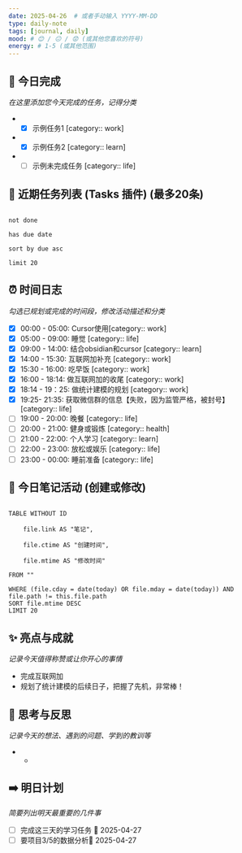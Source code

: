 ```yaml
---
date: 2025-04-26  # 或者手动输入 YYYY-MM-DD
type: daily-note
tags: [journal, daily]
mood: # 😊 / 😐 / 😟 (或其他您喜欢的符号)
energy: # 1-5 (或其他范围)
---
```

## 📝 今日完成

*在这里添加您今天完成的任务，记得分类*
*   - [x] 示例任务1 [category:: work]
*   - [x] 示例任务2 [category:: learn]
*   - [ ] 示例未完成任务 [category:: life]
## 📅 近期任务列表 (Tasks 插件) (最多20条)
```tasks

not done

has due date

sort by due asc

limit 20

```
## ⏰ 时间日志
*勾选已规划或完成的时间段，修改活动描述和分类*
- [x] 00:00 - 05:00: Cursor使用[category:: work]
- [x] 05:00 - 09:00: 睡觉 [category:: life]
- [x] 09:00 - 14:00: 结合obsidian和cursor [category:: learn]
- [x] 14:00 - 15:30: 互联网加补充 [category:: work]
- [x] 15:30 - 16:00: 吃早饭 [category:: work]
- [x] 16:00 - 18:14: 做互联网加的收尾 [category:: work]
- [x] 18:14 - 19：25: 做统计建模的规划 [category:: work]
- [x] 19:25- 21:35: 获取微信群的信息【失败，因为监管严格，被封号】 [category:: life]
- [ ] 19:00 - 20:00: 晚餐 [category:: life]
- [ ] 20:00 - 21:00: 健身或锻炼 [category:: health]
- [ ] 21:00 - 22:00: 个人学习 [category:: learn]
- [ ] 22:00 - 23:00: 放松或娱乐 [category:: life]
- [ ] 23:00 - 00:00: 睡前准备 [category:: life]
## 📝 今日笔记活动 (创建或修改)
```dataview

TABLE WITHOUT ID

    file.link AS "笔记",

    file.ctime AS "创建时间",

    file.mtime AS "修改时间"

FROM ""

WHERE (file.cday = date(today) OR file.mday = date(today)) AND file.path != this.file.path
SORT file.mtime DESC
LIMIT 20
```
## ✨ 亮点与成就
*记录今天值得称赞或让你开心的事情*
*   完成互联网加
* 规划了统计建模的后续日子，把握了先机，非常棒！
## 🤔 思考与反思
*记录今天的想法、遇到的问题、学到的教训等*
*   -
## ➡️ 明日计划
*简要列出明天最重要的几件事*
* [ ]  完成这三天的学习任务 📅 2025-04-27 
* [ ] 要项目3/5的数据分析📅 2025-04-27 
